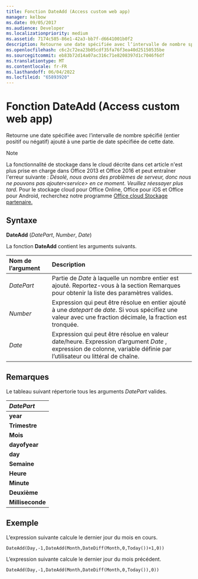 ```yaml
---
title: Fonction DateAdd (Access custom web app)
manager: kelbow
ms.date: 09/05/2017
ms.audience: Developer
ms.localizationpriority: medium
ms.assetid: 7174c585-86e1-42a3-bb7f-d6641001b0f2
description: Retourne une date spécifiée avec l’intervalle de nombre spécifié (entier positif ou négatif) ajouté à une partie de date spécifiée de cette date.
ms.openlocfilehash: c6c2c72ea23b05cdf35fa76f3ea40d25150535be
ms.sourcegitcommit: eb83b72d14a07ac316c71e8208397d1c7046f6df
ms.translationtype: MT
ms.contentlocale: fr-FR
ms.lasthandoff: 06/04/2022
ms.locfileid: "65893920"
---
```

# <a name="dateadd-function-access-custom-web-app"></a>Fonction DateAdd (Access custom web app)

Retourne une date spécifiée avec l’intervalle de nombre spécifié (entier positif ou négatif) ajouté à une partie de date spécifiée de cette date.
  
> [!NOTE]
> La fonctionnalité de stockage dans le cloud décrite dans cet article n'est plus prise en charge dans Office 2013 et Office 2016 et peut entraîner l'erreur suivante : *Désolé, nous avons des problèmes de serveur, donc nous ne pouvons pas ajouter\<service\> en ce moment. Veuillez réessayer plus tard.*
> Pour le stockage cloud pour Office Online, Office pour iOS et Office pour Android, recherchez notre programme [Office cloud Stockage partenaire.](/microsoft-365/cloud-storage-partner-program/online/overview)
  
## <a name="syntax"></a>Syntaxe

**DateAdd** (*DatePart*, *Number*, *Date*)
  
La fonction **DateAdd** contient les arguments suivants.
  
|**Nom de l’argument**|**Description**|
|:-----|:-----|
| *DatePart*  <br/> |Partie de *Date* à laquelle un nombre entier est ajouté. Reportez-vous à la section Remarques pour obtenir la liste des paramètres valides. |
| *Number*  <br/> |Expression qui peut être résolue en entier ajouté à une *datepart* de *date*. Si vous spécifiez une valeur avec une fraction décimale, la fraction est tronquée. |
| *Date*  <br/> |Expression qui peut être résolue en valeur date/heure. Expression d’argument *Date* , expression de colonne, variable définie par l’utilisateur ou littéral de chaîne. |

## <a name="remarks"></a>Remarques

Le tableau suivant répertorie tous les arguments *DatePart* valides.
  
|***DatePart***|
|:-----|
|**year** <br/> |
|**Trimestre** <br/> |
|**Mois** <br/> |
|**dayofyear** <br/> |
|**day** <br/> |
|**Semaine** <br/> |
|**Heure** <br/> |
|**Minute** <br/> |
|**Deuxième** <br/> |
|**Milliseconde** <br/> |

## <a name="example"></a>Exemple

L’expression suivante calcule le dernier jour du mois en cours.
  
`DateAdd(Day,-1,DateAdd(Month,DateDiff(Month,0,Today())+1,0))`

L’expression suivante calcule le dernier jour du mois précédent.
  
`DateAdd(Day,-1,DateAdd(Month,DateDiff(Month,0,Today()),0))`
